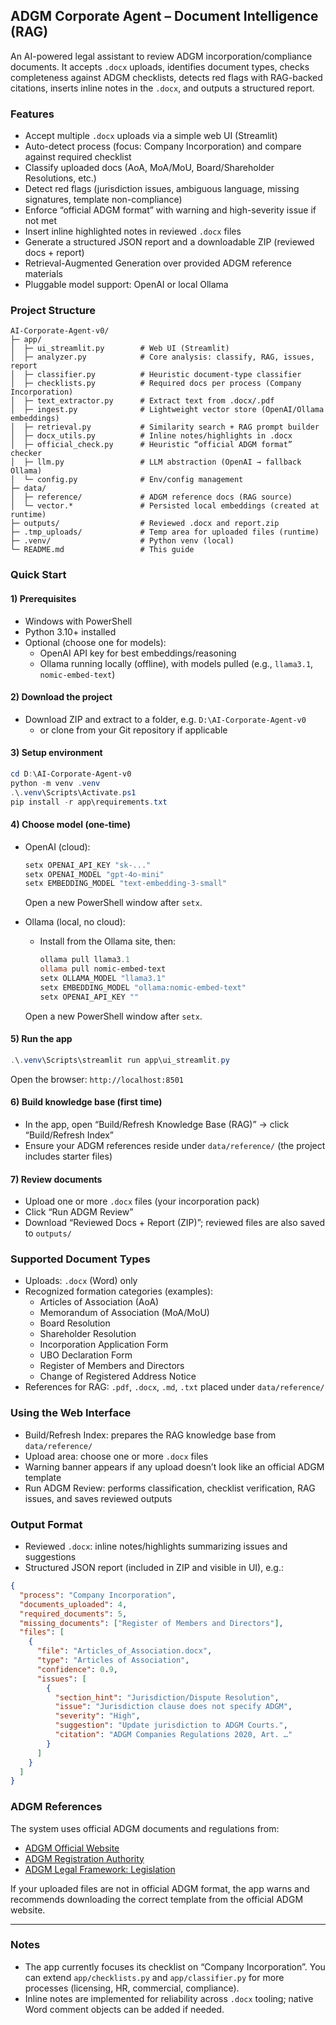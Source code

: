 ## ADGM Corporate Agent – Document Intelligence (RAG)

An AI-powered legal assistant to review ADGM incorporation/compliance documents. It accepts `.docx` uploads, identifies document types, checks completeness against ADGM checklists, detects red flags with RAG-backed citations, inserts inline notes in the `.docx`, and outputs a structured report.

### Features
- Accept multiple `.docx` uploads via a simple web UI (Streamlit)
- Auto-detect process (focus: Company Incorporation) and compare against required checklist
- Classify uploaded docs (AoA, MoA/MoU, Board/Shareholder Resolutions, etc.)
- Detect red flags (jurisdiction issues, ambiguous language, missing signatures, template non-compliance)
- Enforce “official ADGM format” with warning and high-severity issue if not met
- Insert inline highlighted notes in reviewed `.docx` files
- Generate a structured JSON report and a downloadable ZIP (reviewed docs + report)
- Retrieval-Augmented Generation over provided ADGM reference materials
- Pluggable model support: OpenAI or local Ollama

### Project Structure
```
AI-Corporate-Agent-v0/
├─ app/
│  ├─ ui_streamlit.py        # Web UI (Streamlit)
│  ├─ analyzer.py            # Core analysis: classify, RAG, issues, report
│  ├─ classifier.py          # Heuristic document-type classifier
│  ├─ checklists.py          # Required docs per process (Company Incorporation)
│  ├─ text_extractor.py      # Extract text from .docx/.pdf
│  ├─ ingest.py              # Lightweight vector store (OpenAI/Ollama embeddings)
│  ├─ retrieval.py           # Similarity search + RAG prompt builder
│  ├─ docx_utils.py          # Inline notes/highlights in .docx
│  ├─ official_check.py      # Heuristic “official ADGM format” checker
│  ├─ llm.py                 # LLM abstraction (OpenAI → fallback Ollama)
│  └─ config.py              # Env/config management
├─ data/
│  ├─ reference/             # ADGM reference docs (RAG source)
│  └─ vector.*               # Persisted local embeddings (created at runtime)
├─ outputs/                  # Reviewed .docx and report.zip
├─ .tmp_uploads/             # Temp area for uploaded files (runtime)
├─ .venv/                    # Python venv (local)
└─ README.md                 # This guide
```

### Quick Start

#### 1) Prerequisites
- Windows with PowerShell
- Python 3.10+ installed
- Optional (choose one for models):
  - OpenAI API key for best embeddings/reasoning
  - Ollama running locally (offline), with models pulled (e.g., `llama3.1`, `nomic-embed-text`)

#### 2) Download the project
- Download ZIP and extract to a folder, e.g. `D:\AI-Corporate-Agent-v0`
  - or clone from your Git repository if applicable

#### 3) Setup environment
```powershell
cd D:\AI-Corporate-Agent-v0
python -m venv .venv
.\.venv\Scripts\Activate.ps1
pip install -r app\requirements.txt
```

#### 4) Choose model (one-time)
- OpenAI (cloud):
  ```powershell
  setx OPENAI_API_KEY "sk-..."
  setx OPENAI_MODEL "gpt-4o-mini"
  setx EMBEDDING_MODEL "text-embedding-3-small"
  ```
  Open a new PowerShell window after `setx`.

- Ollama (local, no cloud):
  - Install from the Ollama site, then:
    ```powershell
    ollama pull llama3.1
    ollama pull nomic-embed-text
    setx OLLAMA_MODEL "llama3.1"
    setx EMBEDDING_MODEL "ollama:nomic-embed-text"
    setx OPENAI_API_KEY ""
    ```
  Open a new PowerShell window after `setx`.

#### 5) Run the app
```powershell
.\.venv\Scripts\streamlit run app\ui_streamlit.py
```
Open the browser: `http://localhost:8501`

#### 6) Build knowledge base (first time)
- In the app, open “Build/Refresh Knowledge Base (RAG)” → click “Build/Refresh Index”
- Ensure your ADGM references reside under `data/reference/` (the project includes starter files)

#### 7) Review documents
- Upload one or more `.docx` files (your incorporation pack)
- Click “Run ADGM Review”
- Download “Reviewed Docs + Report (ZIP)”; reviewed files are also saved to `outputs/`

### Supported Document Types
- Uploads: `.docx` (Word) only
- Recognized formation categories (examples):
  - Articles of Association (AoA)
  - Memorandum of Association (MoA/MoU)
  - Board Resolution
  - Shareholder Resolution
  - Incorporation Application Form
  - UBO Declaration Form
  - Register of Members and Directors
  - Change of Registered Address Notice
- References for RAG: `.pdf`, `.docx`, `.md`, `.txt` placed under `data/reference/`

### Using the Web Interface
- Build/Refresh Index: prepares the RAG knowledge base from `data/reference/`
- Upload area: choose one or more `.docx` files
- Warning banner appears if any upload doesn’t look like an official ADGM template
- Run ADGM Review: performs classification, checklist verification, RAG issues, and saves reviewed outputs

### Output Format
- Reviewed `.docx`: inline notes/highlights summarizing issues and suggestions
- Structured JSON report (included in ZIP and visible in UI), e.g.:
```json
{
  "process": "Company Incorporation",
  "documents_uploaded": 4,
  "required_documents": 5,
  "missing_documents": ["Register of Members and Directors"],
  "files": [
    {
      "file": "Articles_of_Association.docx",
      "type": "Articles of Association",
      "confidence": 0.9,
      "issues": [
        {
          "section_hint": "Jurisdiction/Dispute Resolution",
          "issue": "Jurisdiction clause does not specify ADGM",
          "severity": "High",
          "suggestion": "Update jurisdiction to ADGM Courts.",
          "citation": "ADGM Companies Regulations 2020, Art. …"
        }
      ]
    }
  ]
}
```

### ADGM References
The system uses official ADGM documents and regulations from:
- [ADGM Official Website](https://www.adgm.com/)
- [ADGM Registration Authority](https://www.adgm.com/operating-in-adgm/registration-authority)
- [ADGM Legal Framework: Legislation](https://www.adgm.com/legal-framework/legislation)

If your uploaded files are not in official ADGM format, the app warns and recommends downloading the correct template from the official ADGM website.

---

### Notes
- The app currently focuses its checklist on “Company Incorporation”. You can extend `app/checklists.py` and `app/classifier.py` for more processes (licensing, HR, commercial, compliance).
- Inline notes are implemented for reliability across `.docx` tooling; native Word comment objects can be added if needed. 
